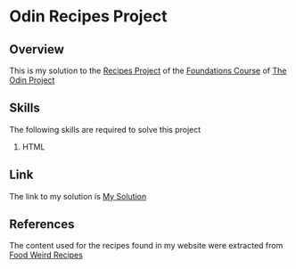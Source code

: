 # Odin Recipes Project

## Overview

This is my solution to the [Recipes Project](https://www.theodinproject.com/lessons/foundations-recipes) of the [Foundations Course](https://www.theodinproject.com/paths/foundations/courses/foundations) of [The Odin Project](https://www.theodinproject.com)

## Skills

The following skills are required to solve this project

1. HTML

## Link

The link to my solution is [My Solution](https://josewebdev2000.github.io/odin-recipes/)

## References

The content used for the recipes found in my website were extracted from [Food Weird Recipes](https://www.food.com/ideas/weird-wacky-recipes-6250#c-17125)
